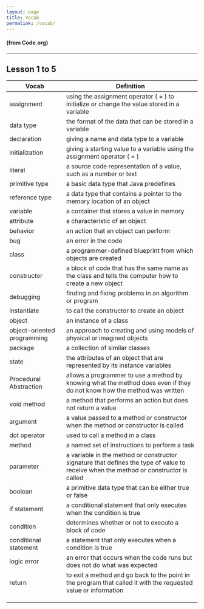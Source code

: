 ```yaml
---
layout: page
title: Vocab
permalink: /vocab/
---
```


#### (from Code.org)

---   

## Lesson 1 to 5

| Vocab | Definition |
|-|-|
| assignment | using the assignment operator ( = ) to initialize or change the value stored in a variable |
| data type | the format of the data that can be stored in a variable |
| declaration | giving a name and data type to a variable |
| initialization | giving a starting value to a variable using the assignment operator ( = ) |
| literal | a source code representation of a value, such as a number or text |
| primitive type | a basic data type that Java predefines |
| reference type | a data type that contains a pointer to the memory location of an object |
| variable | a container that stores a value in memory |
| attribute | a characteristic of an object |
| behavior | an action that an object can perform |
|  bug |  an error in the code |
| class  |  a programmer-defined blueprint from which objects are created |
|  constructor |  a block of code that has the same name as the class and tells the computer how to create a new object |
| debugging | finding and fixing problems in an algorithm or program |
| instantiate |  to call the constructor to create an object |
| object | an instance of a class |
| object-oriented programming |  an approach to creating and using models of physical or imagined objects |
| package | a collection of similar classes |
| state | the attributes of an object that are represented by its instance variables |
| Procedural Abstraction | allows a programmer to use a method by knowing what the method does even if they do not know how the method was written |
| void method | a method that performs an action but does not return a value |
| argument |  a value passed to a method or constructor when the method or constructor is called |
| dot operator |  used to call a method in a class |
| method | a named set of instructions to perform a task |
|  parameter | a variable in the method or constructor signature that defines the type of value to receive when the method or constructor is called |
| boolean | a primitive data type that can be either true or false |
| if statement  |  a conditional statement that only executes when the condition is true |
| condition |  determines whether or not to execute a block of code |
| conditional statement | a statement that only executes when a condition is true |
| logic error | an error that occurs when the code runs but does not do what was expected |
| return |  to exit a method and go back to the point in the program that called it with the requested value or information |
|  |  |
|  |  |
|  |  |

